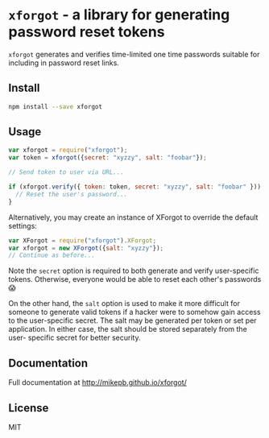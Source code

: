 # `xforgot` - a library for generating password reset tokens

`xforgot` generates and verifies time-limited one time passwords suitable for
including in password reset links.

## Install

```sh
npm install --save xforgot
```

## Usage

```js
var xforgot = require("xforgot");
var token = xforgot({secret: "xyzzy", salt: "foobar"});

// Send token to user via URL...

if (xforgot.verify({ token: token, secret: "xyzzy", salt: "foobar" })) {
  // Reset the user's password...
}
```

Alternatively, you may create an instance of XForgot to override the default
settings:

```js
var XForgot = require("xforgot").XForgot;
var xforgot = new XForgot({salt: "xyzzy"});
// Continue as before...
```

Note the `secret` option is required to both generate and verify user-specific
tokens. Otherwise, everyone would be able to reset each other's passwords 😱

On the other hand, the `salt` option is used to make it more difficult for
someone to generate valid tokens if a hacker were to somehow gain access to the
user-specific secret. The salt may be generated per token or set per
application. In either case, the salt should be stored separately from the user-
specific secret for better security.

## Documentation

Full documentation at http://mikepb.github.io/xforgot/

## License

MIT

